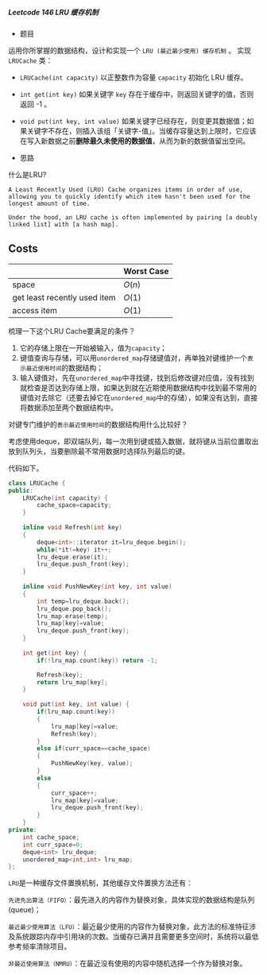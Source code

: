 ##### Leetcode 146 LRU 缓存机制

- 题目

运用你所掌握的数据结构，设计和实现一个  `LRU (最近最少使用) 缓存机制` 。
实现 `LRUCache` 类：

- `LRUCache(int capacity)` 以正整数作为容量 `capacity` 初始化 LRU 缓存。
- `int get(int key)` 如果关键字 `key` 存在于缓存中，则返回关键字的值，否则返回 -1 。
- `void put(int key, int value)` 如果关键字已经存在，则变更其数据值；如果关键字不存在，则插入该组「关键字-值」。当缓存容量达到上限时，它应该在写入新数据之前**删除最久未使用的数据值**，从而为新的数据值留出空间。



- 思路

什么是LRU?

`A Least Recently Used (LRU) Cache organizes items in order of use, allowing you to quickly identify which item hasn't been used for the longest amount of time.`

`Under the hood, an LRU cache is often implemented by pairing [a doubly linked list] with [a hash map].`

## Costs

|                              | Worst Case |
| :--------------------------- | :--------- |
| space                        | *O*(*n*)   |
| get least recently used item | *O*(1)     |
| access item                  | *O*(1)     |



梳理一下这个LRU Cache要满足的条件？

1. 它的存储上限在一开始被输入，值为`capacity`；
2. 键值查询与存储，可以用`unordered_map`存储键值对，再单独对键维护一个`表示最近使用时间`的数据结构；
3. 输入键值对，先在`unordered_map`中寻找键，找到后修改键对应值，没有找到就检查是否达到存储上限，如果达到就在近期使用数据结构中找到最不常用的键值对去除它（还要去掉它在`unordered_map`中的存储），如果没有达到，直接将数据添加至两个数据结构中。



对键专门维护的`表示最近使用时间`的数据结构用什么比较好？

考虑使用deque，即双端队列，每一次用到键或插入数据，就将键从当前位置取出放到队列头，当要删除最不常用数据时选择队列最后的键。



代码如下。

```C++
class LRUCache {
public:
    LRUCache(int capacity) {
        cache_space=capacity;
    }
    
    inline void Refresh(int key)
    {
        deque<int>::iterator it=lru_deque.begin();
        while(*it!=key) it++;
        lru_deque.erase(it);
        lru_deque.push_front(key);
    }
    
    inline void PushNewKey(int key, int value)
    {
        int temp=lru_deque.back();
        lru_deque.pop_back();
        lru_map.erase(temp);
        lru_map[key]=value;
        lru_deque.push_front(key);
    }
    
    int get(int key) {
        if(!lru_map.count(key)) return -1;

        Refresh(key);
        return lru_map[key];
    }
    
    void put(int key, int value) {
        if(lru_map.count(key))
        {
            lru_map[key]=value;
            Refresh(key);
        }
        else if(curr_space==cache_space)
        {
            PushNewKey(key, value);
        }
        else
        {
            curr_space++;
            lru_map[key]=value;
            lru_deque.push_front(key);
        }
    }
private:
    int cache_space;
    int curr_space=0;
    deque<int> lru_deque;
    unordered_map<int,int> lru_map;
};
```

`LRU`是一种缓存文件置换机制，其他缓存文件置换方法还有：

`先进先出算法（FIFO）`：最先进入的内容作为替换对象，具体实现的数据结构是队列(queue)；

`最近最少使用算法（LFU）`：最近最少使用的内容作为替换对象，此方法的标准特征涉及系统跟踪内存中引用块的次数。当缓存已满并且需要更多空间时，系统将以最低参考频率清除项目。

`非最近使用算法（NMRU）`：在最近没有使用的内容中随机选择一个作为替换对象。
